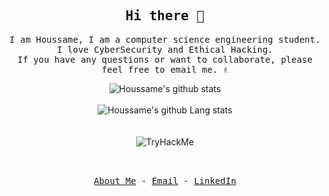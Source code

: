 <!-- ### Hi there 👋 -->

<p align="center">
  <h2 align="center"><samp>Hi there 👋</samp></h2>
</p>

<p align="center">
  <samp>
    I am Houssame, I am a computer science engineering student. I love CyberSecurity and Ethical Hacking. 
    <br />
    If you have any questions or want to collaborate, please feel free to email me. ✌
    <br />
  </samp>
</p>

<div align="center">

![Houssame's github stats](https://github-readme-stats.vercel.app/api?username=Houssamer&hide=prs,issues,contribs&show_icons=true&theme=radical)
<br/>
<br/>
![Houssame's github Lang stats](https://github-readme-stats.vercel.app/api/top-langs/?username=Houssamer&layout=compact&hide=Makefile)
<br />
<br />
<br />
<img src="https://tryhackme-badges.s3.amazonaws.com/DVRK.png" alt="TryHackMe">
<p align="center">
  <samp>
    <br />
    <br />
    <a href="https://riadhoussame.me/devFolio">About Me</a>
    -
    <a href="mailto=riadhoussame@gmail.com">Email</a>
    -
    <a href="https://www.linkedin.com/in/houssameriad">LinkedIn</a>
  </samp>
</p>

</div>

<!--

- 🔭 I’m currently working on ...
- 🌱 I’m currently learning ...
- 👯 I’m looking to collaborate on ...
- 🤔 I’m looking for help with ...
- 💬 Ask me about ...
- 📫 How to reach me: ...
- 😄 Pronouns: ...
- ⚡ Fun fact: ...
-->
